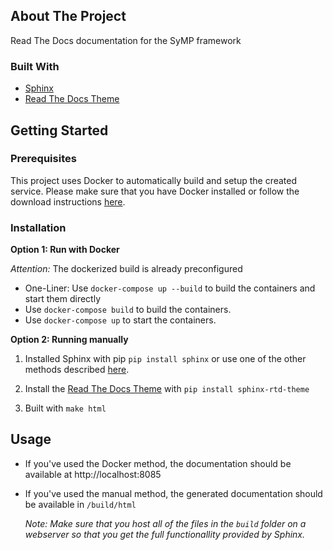 ## About The Project
Read The Docs documentation for the SyMP framework

### Built With

* [Sphinx](https://www.sphinx-doc.org/en/master/)
* [Read The Docs Theme](https://sphinx-rtd-theme.readthedocs.io/en/stable/#)

## Getting Started

### Prerequisites

This project uses Docker to automatically build and setup the created service. Please make sure that you have Docker installed or follow the download instructions [here](https://docs.docker.com/docker-for-windows/install/).

### Installation
**Option 1: Run with Docker**

*Attention:* The dockerized build is already preconfigured 

   - One-Liner: Use `docker-compose up --build` to build the containers and start them directly
   - Use `docker-compose build` to build the containers.
   - Use `docker-compose up` to start the containers.

**Option 2: Running manually**

1. Installed Sphinx with pip `pip install sphinx` or use one of the other methods described [here](https://www.sphinx-doc.org/en/master/usage/installation.html).

2. Install the [Read The Docs Theme](https://github.com/readthedocs/sphinx_rtd_theme) with `pip install sphinx-rtd-theme`

3. Built with `make html`

## Usage

- If you've used the Docker method, the documentation should be available at http://localhost:8085

- If you've used the manual method, the generated documentation should be available in `/build/html` 

    *Note: Make sure that you host all of the files in the `build` folder on a webserver so that you get the full functionallity provided by Sphinx.*
